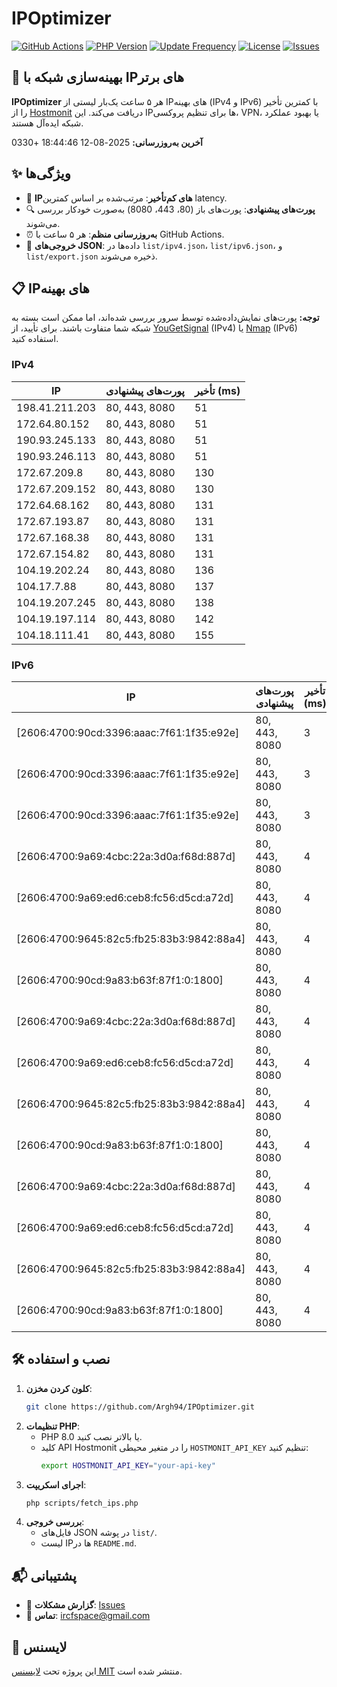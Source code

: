# IPOptimizer

[![GitHub Actions](https://github.com/Argh94/IPOptimizer/workflows/IPOptimizer/badge.svg)](https://github.com/Argh94/IPOptimizer/actions)
[![PHP Version](https://img.shields.io/badge/PHP-8.0-blue)](https://www.php.net)
[![Update Frequency](https://img.shields.io/badge/Updates-Every%205%20Hours-green)](https://github.com/Argh94/IPOptimizer)
[![License](https://img.shields.io/badge/License-MIT-yellow)](https://opensource.org/licenses/MIT)
[![Issues](https://img.shields.io/github/issues/Argh94/IPOptimizer)](https://github.com/Argh94/IPOptimizer/issues)

## 🚀 بهینه‌سازی شبکه با IPهای برتر

**IPOptimizer** هر ۵ ساعت یک‌بار لیستی از IPهای بهینه (IPv4 و IPv6) با کمترین تأخیر را از [Hostmonit](https://hostmonit.com/) دریافت می‌کند. این IPها برای تنظیم پروکسی، VPN، یا بهبود عملکرد شبکه ایده‌آل هستند.

**آخرین به‌روزرسانی:** 2025-08-12 18:44:46 +0330

## ✨ ویژگی‌ها
- 📡 **IPهای کم‌تأخیر**: مرتب‌شده بر اساس کمترین latency.
- 🔍 **پورت‌های پیشنهادی**: پورت‌های باز (80، 443، 8080) به‌صورت خودکار بررسی می‌شوند.
- ⏰ **به‌روزرسانی منظم**: هر ۵ ساعت با GitHub Actions.
- 📄 **خروجی‌های JSON**: داده‌ها در `list/ipv4.json`، `list/ipv6.json`، و `list/export.json` ذخیره می‌شوند.

## 📋 IPهای بهینه

**توجه:** پورت‌های نمایش‌داده‌شده توسط سرور بررسی شده‌اند، اما ممکن است بسته به شبکه شما متفاوت باشند. برای تأیید، از [YouGetSignal](https://www.yougetsignal.com/tools/open-ports/) (IPv4) یا [Nmap](https://nmap.org/) (IPv6) استفاده کنید.

### IPv4
| IP | پورت‌های پیشنهادی | تأخیر (ms) |
|----|-------------------|------------|
| 198.41.211.203 | 80, 443, 8080 | 51 |
| 172.64.80.152 | 80, 443, 8080 | 51 |
| 190.93.245.133 | 80, 443, 8080 | 51 |
| 190.93.246.113 | 80, 443, 8080 | 51 |
| 172.67.209.8 | 80, 443, 8080 | 130 |
| 172.67.209.152 | 80, 443, 8080 | 130 |
| 172.64.68.162 | 80, 443, 8080 | 131 |
| 172.67.193.87 | 80, 443, 8080 | 131 |
| 172.67.168.38 | 80, 443, 8080 | 131 |
| 172.67.154.82 | 80, 443, 8080 | 131 |
| 104.19.202.24 | 80, 443, 8080 | 136 |
| 104.17.7.88 | 80, 443, 8080 | 137 |
| 104.19.207.245 | 80, 443, 8080 | 138 |
| 104.19.197.114 | 80, 443, 8080 | 142 |
| 104.18.111.41 | 80, 443, 8080 | 155 |

### IPv6
| IP | پورت‌های پیشنهادی | تأخیر (ms) |
|----|-------------------|------------|
| [2606:4700:90cd:3396:aaac:7f61:1f35:e92e] | 80, 443, 8080 | 3 |
| [2606:4700:90cd:3396:aaac:7f61:1f35:e92e] | 80, 443, 8080 | 3 |
| [2606:4700:90cd:3396:aaac:7f61:1f35:e92e] | 80, 443, 8080 | 3 |
| [2606:4700:9a69:4cbc:22a:3d0a:f68d:887d] | 80, 443, 8080 | 4 |
| [2606:4700:9a69:ed6:ceb8:fc56:d5cd:a72d] | 80, 443, 8080 | 4 |
| [2606:4700:9645:82c5:fb25:83b3:9842:88a4] | 80, 443, 8080 | 4 |
| [2606:4700:90cd:9a83:b63f:87f1:0:1800] | 80, 443, 8080 | 4 |
| [2606:4700:9a69:4cbc:22a:3d0a:f68d:887d] | 80, 443, 8080 | 4 |
| [2606:4700:9a69:ed6:ceb8:fc56:d5cd:a72d] | 80, 443, 8080 | 4 |
| [2606:4700:9645:82c5:fb25:83b3:9842:88a4] | 80, 443, 8080 | 4 |
| [2606:4700:90cd:9a83:b63f:87f1:0:1800] | 80, 443, 8080 | 4 |
| [2606:4700:9a69:4cbc:22a:3d0a:f68d:887d] | 80, 443, 8080 | 4 |
| [2606:4700:9a69:ed6:ceb8:fc56:d5cd:a72d] | 80, 443, 8080 | 4 |
| [2606:4700:9645:82c5:fb25:83b3:9842:88a4] | 80, 443, 8080 | 4 |
| [2606:4700:90cd:9a83:b63f:87f1:0:1800] | 80, 443, 8080 | 4 |

## 🛠️ نصب و استفاده
1. **کلون کردن مخزن**:
   ```bash
   git clone https://github.com/Argh94/IPOptimizer.git
   ```
2. **تنظیمات PHP**:
   - PHP 8.0 یا بالاتر نصب کنید.
   - کلید API Hostmonit را در متغیر محیطی `HOSTMONIT_API_KEY` تنظیم کنید:
     ```bash
     export HOSTMONIT_API_KEY="your-api-key"
     ```
3. **اجرای اسکریپت**:
   ```bash
   php scripts/fetch_ips.php
   ```
4. **بررسی خروجی**:
   - فایل‌های JSON در پوشه `list/`.
   - لیست IPها در `README.md`.

## 📬 پشتیبانی
- 🐛 **گزارش مشکلات**: [Issues](https://github.com/Argh94/IPOptimizer/issues)
- 📧 **تماس**: [ircfspace@gmail.com](mailto:ircfspace@gmail.com)

## 📄 لایسنس
این پروژه تحت [لایسنس MIT](https://github.com/Argh94/HandWave/blob/main/LICENCE) منتشر شده است.

